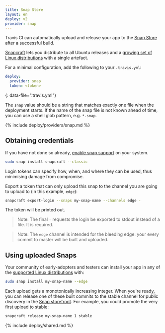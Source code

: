 ```yaml
---
title: Snap Store
layout: en
deploy: v2
provider: snap
---
```


Travis CI can automatically upload and release your app to the [Snap Store](https://snapcraft.io) after a successful build.

[Snapcraft](https://snapcraft.io/) lets you distribute to all Ubuntu releases
and a [growing set of Linux distributions](https://docs.snapcraft.io/core/install)
with a single artefact.

For a minimal configuration, add the following to your `.travis.yml`:

```yaml
deploy:
  provider: snap
  token: <token>
```
{: data-file=".travis.yml"}

The `snap` value should be a string that matches exactly one file when the
deployment starts. If the name of the snap file is not known ahead of time,
you can use a shell glob pattern, e.g. `*.snap`.

{% include deploy/providers/snap.md %}

## Obtaining credentials

If you have not done so already, [enable snap support](https://docs.snapcraft.io/core/install) on your system.

```bash
sudo snap install snapcraft --classic
```

Login tokens can specify how, when, and where they can be used, thus minimising
damage from compromise.

Export a token that can only upload this snap to the channel you are going to
upload to (in this example, `edge`):

```bash
snapcraft export-login --snaps my-snap-name --channels edge -
```

The token will be printed out.

> Note: The final `-` requests the login be exported to stdout instead of a file. It is required.

> Note: The `edge` channel is intended for the bleeding edge: your every commit to master will be built and uploaded.

## Using uploaded Snaps

Your community of early-adopters and testers can install your app in any of the
[supported Linux distributions](https://docs.snapcraft.io/core/install) with:

```bash
sudo snap install my-snap-name --edge
```

Each upload gets a monotonically increasing integer. When you're ready, you can
release one of these built commits to the stable channel for public discovery
in the [Snap storefront](https://snapcraft.io/store). For example, you could
promote the very first upload to stable:

```bash
snapcraft release my-snap-name 1 stable
```

{% include deploy/shared.md %}
